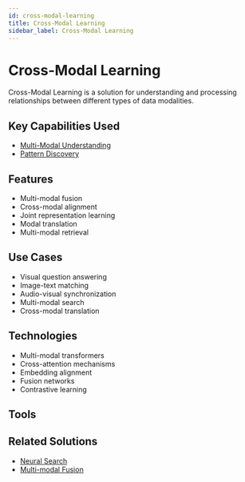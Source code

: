 ```yaml
---
id: cross-modal-learning
title: Cross-Modal Learning
sidebar_label: Cross-Modal Learning
---
```


# Cross-Modal Learning

Cross-Modal Learning is a solution for understanding and processing relationships between different types of data modalities.

## Key Capabilities Used

- [Multi-Modal Understanding](../capabilities/multi-modal-understanding)
- [Pattern Discovery](../capabilities/pattern-discovery)

## Features

- Multi-modal fusion
- Cross-modal alignment
- Joint representation learning
- Modal translation
- Multi-modal retrieval

## Use Cases

- Visual question answering
- Image-text matching
- Audio-visual synchronization
- Multi-modal search
- Cross-modal translation

## Technologies

- Multi-modal transformers
- Cross-attention mechanisms
- Embedding alignment
- Fusion networks
- Contrastive learning

## Tools

<!--
- [Hugging Face](../tools/hugging-face) - Multi-modal models
- [CLIP](../tools/clip) - Vision-language models
- [MMF](../tools/mmf) - Multi-modal framework
- [AllenNLP](../tools/allennlp) - Multi-modal research platform
- [Jina AI](../tools/jina) - Multi-modal neural search -->

## Related Solutions

- [Neural Search](./neural-search)
- [Multi-modal Fusion](./multi-modal-fusion)
